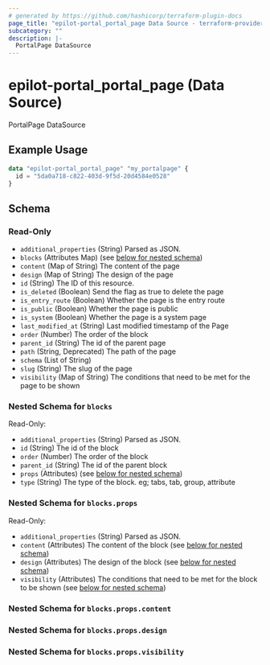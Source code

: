 ```yaml
---
# generated by https://github.com/hashicorp/terraform-plugin-docs
page_title: "epilot-portal_portal_page Data Source - terraform-provider-epilot-portal"
subcategory: ""
description: |-
  PortalPage DataSource
---
```


# epilot-portal_portal_page (Data Source)

PortalPage DataSource

## Example Usage

```terraform
data "epilot-portal_portal_page" "my_portalpage" {
  id = "5da0a718-c822-403d-9f5d-20d4584e0528"
}
```

<!-- schema generated by tfplugindocs -->
## Schema

### Read-Only

- `additional_properties` (String) Parsed as JSON.
- `blocks` (Attributes Map) (see [below for nested schema](#nestedatt--blocks))
- `content` (Map of String) The content of the page
- `design` (Map of String) The design of the page
- `id` (String) The ID of this resource.
- `is_deleted` (Boolean) Send the flag as true to delete the page
- `is_entry_route` (Boolean) Whether the page is the entry route
- `is_public` (Boolean) Whether the page is public
- `is_system` (Boolean) Whether the page is a system page
- `last_modified_at` (String) Last modified timestamp of the Page
- `order` (Number) The order of the block
- `parent_id` (String) The id of the parent page
- `path` (String, Deprecated) The path of the page
- `schema` (List of String)
- `slug` (String) The slug of the page
- `visibility` (Map of String) The conditions that need to be met for the page to be shown

<a id="nestedatt--blocks"></a>
### Nested Schema for `blocks`

Read-Only:

- `additional_properties` (String) Parsed as JSON.
- `id` (String) The id of the block
- `order` (Number) The order of the block
- `parent_id` (String) The id of the parent block
- `props` (Attributes) (see [below for nested schema](#nestedatt--blocks--props))
- `type` (String) The type of the block. eg; tabs, tab, group, attribute

<a id="nestedatt--blocks--props"></a>
### Nested Schema for `blocks.props`

Read-Only:

- `additional_properties` (String) Parsed as JSON.
- `content` (Attributes) The content of the block (see [below for nested schema](#nestedatt--blocks--props--content))
- `design` (Attributes) The design of the block (see [below for nested schema](#nestedatt--blocks--props--design))
- `visibility` (Attributes) The conditions that need to be met for the block to be shown (see [below for nested schema](#nestedatt--blocks--props--visibility))

<a id="nestedatt--blocks--props--content"></a>
### Nested Schema for `blocks.props.content`


<a id="nestedatt--blocks--props--design"></a>
### Nested Schema for `blocks.props.design`


<a id="nestedatt--blocks--props--visibility"></a>
### Nested Schema for `blocks.props.visibility`
